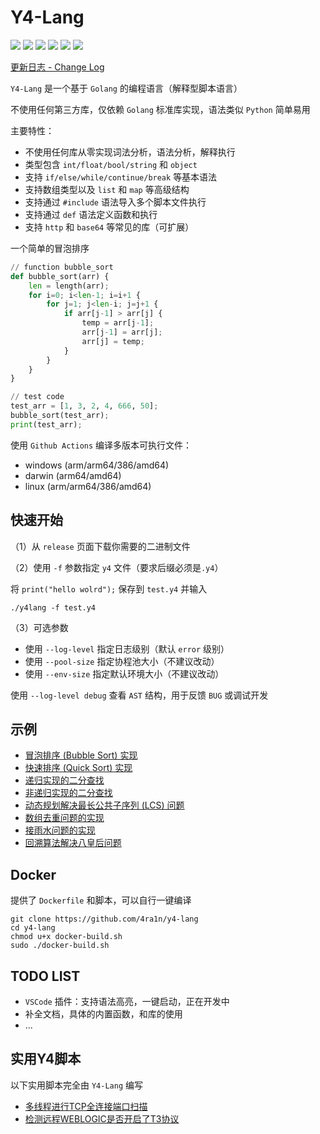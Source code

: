 # Y4-Lang

![](https://img.shields.io/github/license/4ra1n/y4-lang)
![](https://img.shields.io/github/languages/top/4ra1n/y4-lang)
![](https://img.shields.io/github/v/release/4ra1n/y4-lang)
![](https://img.shields.io/github/downloads/4ra1n/y4-lang/total)
![](https://img.shields.io/github/actions/workflow/status/4ra1n/y4-lang/y4-lang.yml?branch=master)
![](https://img.shields.io/badge/Code%20Lines-7929-blue)

[更新日志 - Change Log](CHANGELOG.md)

`Y4-Lang` 是一个基于 `Golang` 的编程语言（解释型脚本语言）

不使用任何第三方库，仅依赖 `Golang` 标准库实现，语法类似 `Python` 简单易用

主要特性：
- 不使用任何库从零实现词法分析，语法分析，解释执行
- 类型包含 `int/float/bool/string` 和 `object`
- 支持 `if/else/while/continue/break` 等基本语法
- 支持数组类型以及 `list` 和 `map` 等高级结构
- 支持通过 `#include` 语法导入多个脚本文件执行
- 支持通过 `def` 语法定义函数和执行
- 支持 `http` 和 `base64` 等常见的库（可扩展）

一个简单的冒泡排序

```python
// function bubble_sort
def bubble_sort(arr) {
    len = length(arr);
    for i=0; i<len-1; i=i+1 {
        for j=1; j<len-i; j=j+1 {
            if arr[j-1] > arr[j] {
                temp = arr[j-1];
                arr[j-1] = arr[j];
                arr[j] = temp;
            }
        }
    }
}

// test code
test_arr = [1, 3, 2, 4, 666, 50];
bubble_sort(test_arr);
print(test_arr);
```

使用 `Github Actions` 编译多版本可执行文件：
- windows (arm/arm64/386/amd64)
- darwin (arm64/amd64)
- linux (arm/arm64/386/amd64)

## 快速开始

（1）从 `release` 页面下载你需要的二进制文件

（2）使用 `-f` 参数指定 `y4` 文件（要求后缀必须是`.y4`）

将 `print("hello wolrd");` 保存到 `test.y4` 并输入

```shell
./y4lang -f test.y4
```

（3）可选参数

- 使用 `--log-level` 指定日志级别（默认 `error` 级别）
- 使用 `--pool-size` 指定协程池大小（不建议改动）
- 使用 `--env-size` 指定默认环境大小（不建议改动）

使用 `--log-level debug` 查看 `AST` 结构，用于反馈 `BUG` 或调试开发

## 示例

- [冒泡排序 (Bubble Sort) 实现](examples/001.y4)
- [快速排序 (Quick Sort) 实现](examples/002.y4)
- [递归实现的二分查找](examples/003.y4)
- [非递归实现的二分查找](examples/004.y4)
- [动态规划解决最长公共子序列 (LCS) 问题](examples/005.y4)
- [数组去重问题的实现](examples/006.y4)
- [接雨水问题的实现](examples/007.y4)
- [回溯算法解决八皇后问题](examples/008.y4)

## Docker

提供了 `Dockerfile` 和脚本，可以自行一键编译

```shell
git clone https://github.com/4ra1n/y4-lang
cd y4-lang
chmod u+x docker-build.sh
sudo ./docker-build.sh
```

## TODO LIST

- `VSCode` 插件：支持语法高亮，一键启动，正在开发中
- 补全文档，具体的内置函数，和库的使用
- ...

## 实用Y4脚本

以下实用脚本完全由 `Y4-Lang` 编写

- [多线程进行TCP全连接端口扫描](poc/port-scan.y4)
- [检测远程WEBLOGIC是否开启了T3协议](poc/weblogic-t3.y4)
